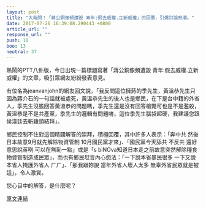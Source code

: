 ```yaml
---
layout: post
title: "大哉問！「蔣公銅像頻遭毀 青年:假去威權.立新威權」的回覆，引爆討論熱潮。"
date: 2017-07-26 16:39:08.290443 +0800
article_url: ""
response_url: ""
push: 10
boo: 13
neutral: 37
---
```


熱鬧的PTT八卦版，今日出現一篇標題寫著「蔣公銅像頻遭毀 青年:假去威權.立新威權」的文章，吸引眾網友紛紛發表意見。

有位名為jeanvanjohn的網友回文說，「我反問這位擁蔣的季先生，黃溫恭先生只因為蔣介石的一句話就被處死，黃溫恭先生的後人也是鄉民，在下是台中籍的外省人，季先生沒膽回答黃溫恭的問題嗎，季先生還是沒有回答槍斃可也是不是濫殺，黃溫恭是不是共產黨，季先生的邏輯有問題唷，這位季先生腦袋超硬，我建議您跟侯漢廷去斬雞頭結拜」。

鄉民控制不住對這個精闢解答的崇拜，積極回覆，其中許多人表示：「奔中共 然後日本故意9月就先解除物資管制 10月國民黨才來」、「國民黨今天舔共 不反共 還好意思說蔣咧 可以在無恥一點」或是「s biNOva知道日本走之前故意突然解除糧食物資管制造成民眾」，而也有鄉民坦言內心想法：「一下說本省暴民很多 一下又說本省人掩護外省人 ㄏㄏ」、「那我跟妳說 當年外省人壞人太多 無辜外省民眾就是被這」，令人激賞。

您心目中的解答，是什麼呢？

<a href = "https://www.ptt.cc/bbs/Gossiping/M.1501043203.A.793.html">原文連結</a>

